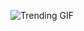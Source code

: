 ![Trending GIF](https://media4.giphy.com/media/M0LSVgFzV8x86iQonb/giphy.gif?cid=8bb21772xbhs4oweh1ccjeu6pdlsrrcsi6qdhlspk6v56xnq&ep=v1_gifs_search&rid=giphy.gif&ct=g)
